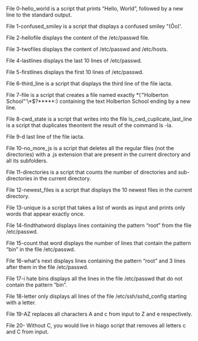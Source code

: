 File 0-hello_world is a script that prints “Hello, World”, followed by a new line to the standard output.

File 1-confused_smiley is a script that displays a confused smiley "(Ôo)'.

File 2-hellofile displays the content of the /etc/passwd file.

File 3-twofiles displays the content of /etc/passwd and /etc/hosts.

File 4-lastlines displays the last 10 lines of /etc/passwd.

File 5-firstlines displays the first 10 lines of /etc/passwd.

File 6-third_line is a script that displays the third line of the file iacta.

File 7-file is a script that creates a file named exactly \*\\'"Holberton School"\'\\*$\?\*\*\*\*\*:) containing the text Holberton School ending by a new line.

File 8-cwd_state is a script that writes into the file ls_cwd_cuplicate_last_line is a script that duplicates theontent the result of the command ls -la.

File 9-d last line of the file iacta.

File 10-no_more_js is a script that deletes all the regular files (not the directories) with a .js extension that are present in the current directory and all its subfolders.

File 11-directories is a script that counts the number of directories and sub-directories in the current directory.

File 12-newest_files is a script that displays the 10 newest files in the current directory.

File 13-unique is a script that takes a list of words as input and prints only words that appear exactly once.

File 14-findthatword displays lines containing the pattern “root” from the file /etc/passwd.

File 15-count that word displays the number of lines that contain the pattern “bin” in the file /etc/passwd.

File 16-what's next displays lines containing the pattern “root” and 3 lines after them in the file /etc/passwd.

File 17-i hate bins displays all the lines in the file /etc/passwd that do not contain the pattern “bin”.

File 18-letter only displays all lines of the file /etc/ssh/sshd_config starting with a letter.

File 19-AZ replaces all characters A and c from input to Z and e respectively.

File 20- Without C, you would live in hiago script that removes all letters c and C from input.
